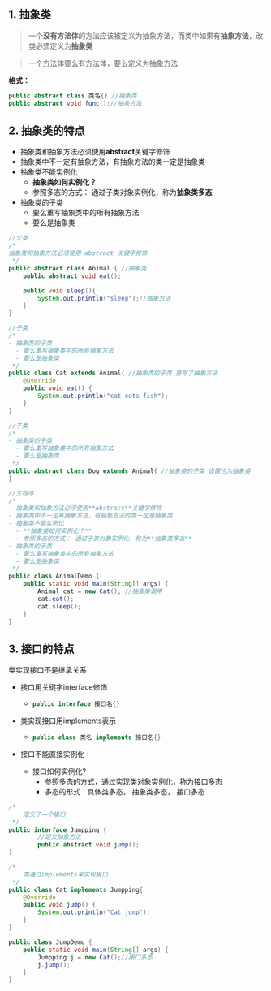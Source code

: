 ## 1. 抽象类

> 一个**没有方法体**的方法应该被定义为抽象方法，而类中如果有**抽象方法**，改类必须定义为**抽象类**

> 一个方法体要么有方法体，要么定义为抽象方法

**格式：**

```java
public abstract class 类名{} //抽象类
public abstract void func();//抽象方法
```



## 2. 抽象类的特点

- 抽象类和抽象方法必须使用**abstract**关键字修饰
- 抽象类中不一定有抽象方法，有抽象方法的类一定是抽象类
- 抽象类不能实例化
  - **抽象类如何实例化？**
  - 参照多态的方式： 通过子类对象实例化，称为**抽象类多态**
- 抽象类的子类
  - 要么重写抽象类中的所有抽象方法
  - 要么是抽象类

```java
//父类
/*
抽象类和抽象方法必须使用 abstract 关键字修饰
 */
public abstract class Animal { //抽象类
    public abstract void eat();

    public void sleep(){
        System.out.println("sleep");//抽象方法
    }
}
```

```java
//子类
/*
- 抽象类的子类
  - 要么重写抽象类中的所有抽象方法
  - 要么是抽象类
 */
public class Cat extends Animal{ //抽象类的子类 重写了抽象方法
    @Override
    public void eat() {
        System.out.println("cat eats fish");
    }
}
```

```java
//子类
/*
- 抽象类的子类
  - 要么重写抽象类中的所有抽象方法
  - 要么是抽象类
 */
public abstract class Dog extends Animal{ //抽象类的子类 设置也为抽象类
}
```

```java
//主程序
/*
- 抽象类和抽象方法必须使用**abstract**关键字修饰
- 抽象类中不一定有抽象方法，有抽象方法的类一定是抽象类
- 抽象类不能实例化
  - **抽象类如何实例化？**
  - 参照多态的方式： 通过子类对象实例化，称为**抽象类多态**
- 抽象类的子类
  - 要么重写抽象类中的所有抽象方法
  - 要么是抽象类
 */
public class AnimalDemo {
    public static void main(String[] args) {
        Animal cat = new Cat(); //抽象类调用
        cat.eat();
        cat.sleep();
    }
}
```

## 3. 接口的特点

类实现接口不是继承关系

- 接口用关键字interface修饰

  - ```java
    public interface 接口名{}
    ```

- 类实现接口用implements表示

  - ```java
    public class 类名 implements 接口名{}
    ```

- 接口不能直接实例化

  - 接口如何实例化?
    - 参照多态的方式，通过实现类对象实例化，称为接口多态
    - 多态的形式：具体类多态， 抽象类多态， 接口多态

```java
/*
    定义了一个接口
 */
public interface Jumpping {
        //定义抽象方法
        public abstract void jump();
}
```

```java
/*
    类通过implements来实现接口
 */
public class Cat implements Jumpping{
    @Override
    public void jump() {
        System.out.println("Cat jump");
    }
}
```

```java
public class JumpDemo {
    public static void main(String[] args) {
        Jumpping j = new Cat();//接口多态
        j.jump();
    }
}
```